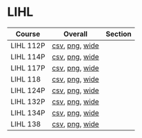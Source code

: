 # LIHL

| Course | Overall | Section |
| ------ | ------- | ------- |
| LIHL 112P | [csv](https://github.com/UCSD-Historical-Enrollment-Data/2024Spring/blob/main/overall/LIHL%20112P.csv), [png](https://raw.githubusercontent.com/UCSD-Historical-Enrollment-Data/2024Spring/main/plot_overall/LIHL%20112P.png), [wide](https://raw.githubusercontent.com/UCSD-Historical-Enrollment-Data/2024Spring/main/plot_overall_wide/LIHL%20112P.png) |  |
| LIHL 114P | [csv](https://github.com/UCSD-Historical-Enrollment-Data/2024Spring/blob/main/overall/LIHL%20114P.csv), [png](https://raw.githubusercontent.com/UCSD-Historical-Enrollment-Data/2024Spring/main/plot_overall/LIHL%20114P.png), [wide](https://raw.githubusercontent.com/UCSD-Historical-Enrollment-Data/2024Spring/main/plot_overall_wide/LIHL%20114P.png) |  |
| LIHL 117P | [csv](https://github.com/UCSD-Historical-Enrollment-Data/2024Spring/blob/main/overall/LIHL%20117P.csv), [png](https://raw.githubusercontent.com/UCSD-Historical-Enrollment-Data/2024Spring/main/plot_overall/LIHL%20117P.png), [wide](https://raw.githubusercontent.com/UCSD-Historical-Enrollment-Data/2024Spring/main/plot_overall_wide/LIHL%20117P.png) |  |
| LIHL 118 | [csv](https://github.com/UCSD-Historical-Enrollment-Data/2024Spring/blob/main/overall/LIHL%20118.csv), [png](https://raw.githubusercontent.com/UCSD-Historical-Enrollment-Data/2024Spring/main/plot_overall/LIHL%20118.png), [wide](https://raw.githubusercontent.com/UCSD-Historical-Enrollment-Data/2024Spring/main/plot_overall_wide/LIHL%20118.png) |  |
| LIHL 124P | [csv](https://github.com/UCSD-Historical-Enrollment-Data/2024Spring/blob/main/overall/LIHL%20124P.csv), [png](https://raw.githubusercontent.com/UCSD-Historical-Enrollment-Data/2024Spring/main/plot_overall/LIHL%20124P.png), [wide](https://raw.githubusercontent.com/UCSD-Historical-Enrollment-Data/2024Spring/main/plot_overall_wide/LIHL%20124P.png) |  |
| LIHL 132P | [csv](https://github.com/UCSD-Historical-Enrollment-Data/2024Spring/blob/main/overall/LIHL%20132P.csv), [png](https://raw.githubusercontent.com/UCSD-Historical-Enrollment-Data/2024Spring/main/plot_overall/LIHL%20132P.png), [wide](https://raw.githubusercontent.com/UCSD-Historical-Enrollment-Data/2024Spring/main/plot_overall_wide/LIHL%20132P.png) |  |
| LIHL 134P | [csv](https://github.com/UCSD-Historical-Enrollment-Data/2024Spring/blob/main/overall/LIHL%20134P.csv), [png](https://raw.githubusercontent.com/UCSD-Historical-Enrollment-Data/2024Spring/main/plot_overall/LIHL%20134P.png), [wide](https://raw.githubusercontent.com/UCSD-Historical-Enrollment-Data/2024Spring/main/plot_overall_wide/LIHL%20134P.png) |  |
| LIHL 138 | [csv](https://github.com/UCSD-Historical-Enrollment-Data/2024Spring/blob/main/overall/LIHL%20138.csv), [png](https://raw.githubusercontent.com/UCSD-Historical-Enrollment-Data/2024Spring/main/plot_overall/LIHL%20138.png), [wide](https://raw.githubusercontent.com/UCSD-Historical-Enrollment-Data/2024Spring/main/plot_overall_wide/LIHL%20138.png) |  |
